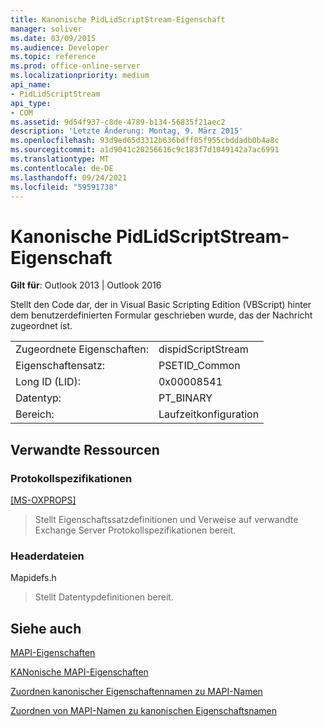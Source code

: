 ```yaml
---
title: Kanonische PidLidScriptStream-Eigenschaft
manager: soliver
ms.date: 03/09/2015
ms.audience: Developer
ms.topic: reference
ms.prod: office-online-server
ms.localizationpriority: medium
api_name:
- PidLidScriptStream
api_type:
- COM
ms.assetid: 9d54f937-c8de-4789-b134-56835f21aec2
description: 'Letzte Änderung: Montag, 9. März 2015'
ms.openlocfilehash: 93d9ed65d3312b636bdff05f955cbddadb0b4a8c
ms.sourcegitcommit: a1d9041c20256616c9c183f7d1049142a7ac6991
ms.translationtype: MT
ms.contentlocale: de-DE
ms.lasthandoff: 09/24/2021
ms.locfileid: "59591738"
---
```

# <a name="pidlidscriptstream-canonical-property"></a>Kanonische PidLidScriptStream-Eigenschaft

  
  
**Gilt für**: Outlook 2013 | Outlook 2016 
  
Stellt den Code dar, der in Visual Basic Scripting Edition (VBScript) hinter dem benutzerdefinierten Formular geschrieben wurde, das der Nachricht zugeordnet ist.
  
|||
|:-----|:-----|
|Zugeordnete Eigenschaften:  <br/> |dispidScriptStream  <br/> |
|Eigenschaftensatz:  <br/> |PSETID_Common  <br/> |
|Long ID (LID):  <br/> |0x00008541  <br/> |
|Datentyp:  <br/> |PT_BINARY  <br/> |
|Bereich:  <br/> |Laufzeitkonfiguration  <br/> |
   
## <a name="related-resources"></a>Verwandte Ressourcen

### <a name="protocol-specifications"></a>Protokollspezifikationen

[[MS-OXPROPS]](https://msdn.microsoft.com/library/f6ab1613-aefe-447d-a49c-18217230b148%28Office.15%29.aspx)
  
> Stellt Eigenschaftssatzdefinitionen und Verweise auf verwandte Exchange Server Protokollspezifikationen bereit.
    
### <a name="header-files"></a>Headerdateien

Mapidefs.h
  
> Stellt Datentypdefinitionen bereit.
    
## <a name="see-also"></a>Siehe auch



[MAPI-Eigenschaften](mapi-properties.md)
  
[KANonische MAPI-Eigenschaften](mapi-canonical-properties.md)
  
[Zuordnen kanonischer Eigenschaftennamen zu MAPI-Namen](mapping-canonical-property-names-to-mapi-names.md)
  
[Zuordnen von MAPI-Namen zu kanonischen Eigenschaftsnamen](mapping-mapi-names-to-canonical-property-names.md)

